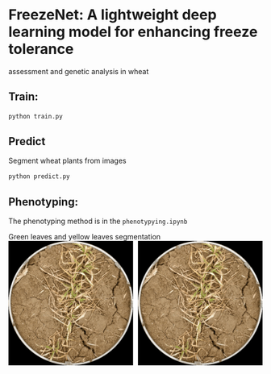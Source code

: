 # FreezeNet: A lightweight deep learning model for enhancing freeze tolerance
assessment and genetic analysis in wheat
## Train:
```bash
python train.py
```
## Predict
Segment wheat plants from images
```bash
python predict.py
```
## Phenotyping:
The phenotyping method is in the `phenotypying.ipynb` 

Green leaves and yellow leaves segmentation
![LeavesSeg](./assets/seg.gif)





